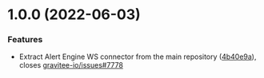 # 1.0.0 (2022-06-03)


### Features

* Extract Alert Engine WS connector from the main repository ([4b40e9a](https://github.com/gravitee-io/gravitee-ae-connectors/commit/4b40e9a02a942fd1bf5ae0f0bed7345a9884bfae)), closes [gravitee-io/issues#7778](https://github.com/gravitee-io/issues/issues/7778)
